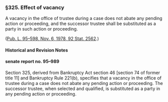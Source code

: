 ### §325. Effect of vacancy ###

A vacancy in the office of trustee during a case does not abate any pending action or proceeding, and the successor trustee shall be substituted as a party in such action or proceeding.

([Pub. L. 95–598, Nov. 6, 1978, 92 Stat. 2562](/statviewer.htm?volume=92&page=2562).)

#### Historical and Revision Notes ####

#### senate report no. 95–989 ####

Section 325, derived from Bankruptcy Act section 46 [section 74 of former title 11] and Bankruptcy Rule 221(b), specifies that a vacancy in the office of trustee during a case does not abate any pending action or proceeding. The successor trustee, when selected and qualified, is substituted as a party in any pending action or proceeding.